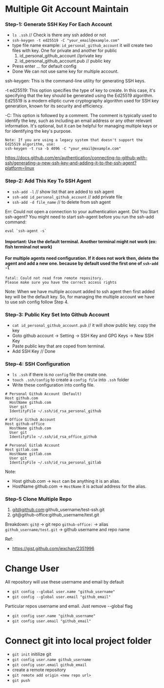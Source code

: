 # Multiple Git Account Maintain

### Step-1: Generate SSH Key For Each Account
- `ls .ssh` // Check is there any ssh added or not
- `ssh-keygen -t ed25519 -C "your_email@example.com"`
- type file name example: `id_personal_github_account` it will create two files with key. One for private and another for public
  1. id_personal_github_account //private key
  2. id_personal_github_account.pub // public key
- Press enter ... for default config
- Done
We can not use same key for multiple account. 

ssh-keygen: This is the command-line utility for generating SSH keys.

-t ed25519: This option specifies the type of key to create. In this case, it's specifying that the key should be generated using the Ed25519 algorithm. Ed25519 is a modern elliptic curve cryptography algorithm used for SSH key generation, known for its security and efficiency.

-C: This option is followed by a comment. The comment is typically used to identify the key, such as including an email address or any other relevant information. It's optional, but it can be helpful for managing multiple keys or for identifying the key's purpose.

```
Note: If you are using a legacy system that doesn't support the Ed25519 algorithm, use:
ssh-keygen -t rsa -b 4096 -C "your_email@example.com"
```

https://docs.github.com/en/authentication/connecting-to-github-with-ssh/generating-a-new-ssh-key-and-adding-it-to-the-ssh-agent?platform=linux



### Step-2: Add This Key To SSH Agent
- `ssh-add -l` // show list that are added to ssh agent
- `ssh-add id_personal_github_account` // add private file
- `ssh-add -d file_name` // to delete from ssh agent

Err: Could not open a connection to your authentication agent.
Did You Start ssh-agent?
You might need to start ssh-agent before you run the ssh-add command:
```
eval `ssh-agent -s`
```
#### Important: Use the default terminal. Another terminal might not work (ex: fish terminal not work)
#### For multiple agents need configuration. If it does not work then, delete the agent and add a new one. because by default used the first one of `ssh-add -l`
```
fatal: Could not read from remote repository.
Please make sure you have the correct access rights
```

Note: When we have multiple account added to ssh agent then first added key will be the default key. So, for managing the multiple account we have to use ssh config
follow Step 4.


### Step-3: Public Key Set Into Github Account
- `cat id_personal_github_account.pub` // it will show public key. copy the key
- Goto github account -> Setting -> SSH Key and GPG Keys -> New SSH Key
- Paste public key that are coped from terminal.
- Add SSH Key // Done


### Step-4: SSH Configuration
- `ls .ssh` if there is no `config` file the create one.
- `touch .ssh/config` to create a `config file` into `.ssh` folder
- Write these configuration into config file.
```
# Personal Github Account (Default)
Host github.com
  HostName github.com
  User git
  IdentityFile ~/.ssh/id_rsa_personal_github

# Office Github Account
Host github-office
  HostName github.com
  User git
  IdentityFile ~/.ssh/id_rsa_office_github

# Personal Gitlab Account
Host gitlab.com
  HostName gitlab.com
  User git
  IdentityFile ~/.ssh/id_rsa_personal_gitlab

```

Note:
- Host github.com -> `Host` can be anything it is an alias.
- HostName github.com -> `HostName` it is actual address for the alias.


### Step-5  Clone Multiple Repo
1. git@github.com:github_username/test-ssh.git
2. git@github-office:github_username/test.git

Breakdown:
`git@` -> git repo
`github-office:` -> alias
`github_username/test.git` -> github username and repo name


Ref:
- https://gist.github.com/jexchan/2351996


# Change User
All repository will use these username and email by default
- `git config --global user.name "github_username"`
- `git config --global user.email "github_email"`

Particular repos username and email. Just remove --global flag
- `git config user.name "github_username"`
- `git config user.email "github_email"`

# Connect git into local project folder
- `git init` initilize git
- `git config user.name github_username`
- `git config user.email github_email`
- create a remote repository
- `git remote add origin <new repo url>`
- `git push`

